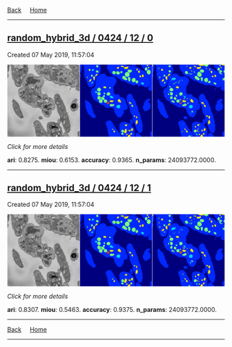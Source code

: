 
[Back](..)&nbsp;&nbsp;&nbsp;&nbsp;&nbsp;[Home](https://leapmanlab.github.io/snapshots)

---

<div class="summary"><a href="0"><h2>random_hybrid_3d / 0424 / 12 / 0</h2></a><p>Created 07 May 2019, 11:57:04
</p><a href="0"><img src="0/media/summary.png" align="center"></a><p>
<i>Click for more details</i>
</p></div>

**ari**: 0.8275. **miou**: 0.6153. **accuracy**: 0.9365. **n_params**: 24093772.0000. 

---

<div class="summary"><a href="1"><h2>random_hybrid_3d / 0424 / 12 / 1</h2></a><p>Created 07 May 2019, 11:57:04
</p><a href="1"><img src="1/media/summary.png" align="center"></a><p>
<i>Click for more details</i>
</p></div>

**ari**: 0.8307. **miou**: 0.5463. **accuracy**: 0.9375. **n_params**: 24093772.0000. 

---

[Back](..)&nbsp;&nbsp;&nbsp;&nbsp;&nbsp;[Home](https://leapmanlab.github.io/snapshots)

---
